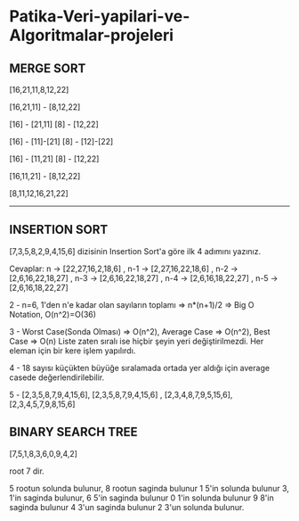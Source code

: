 # Patika-Veri-yapilari-ve-Algoritmalar-projeleri

## MERGE SORT
[16,21,11,8,12,22] 

[16,21,11] - [8,12,22]

[16] - [21,11] [8] - [12,22]

[16] - [11]-[21] [8] - [12]-[22]

[16] - [11,21] [8] - [12,22]

[16,11,21] - [8,12,22]

[8,11,12,16,21,22]

---

## INSERTION SORT
[7,3,5,8,2,9,4,15,6] dizisinin Insertion Sort'a göre ilk 4 adımını yazınız.

Cevaplar: n -> [22,27,16,2,18,6] , n-1 -> [2,27,16,22,18,6] , n-2 -> [2,6,16,22,18,27] , n-3 -> [2,6,16,22,18,27] , n-4 -> [2,6,16,18,22,27] , n-5 -> [2,6,16,18,22,27]

2 - n=6, 1'den n'e kadar olan sayıların toplamı => n*(n+1)/2 => Big O Notation, O(n^2)=O(36)

3 - Worst Case(Sonda Olması) => O(n^2), Average Case => O(n^2), Best Case => O(n) Liste zaten sıralı ise hiçbir şeyin yeri değiştirilmezdi. Her eleman için bir kere işlem yapılırdı.

4 - 18 sayısı küçükten büyüğe sıralamada ortada yer aldığı için average casede değerlendirilebilir.

5 - [2,3,5,8,7,9,4,15,6], [2,3,5,8,7,9,4,15,6] , [2,3,4,8,7,9,5,15,6], [2,3,4,5,7,9,8,15,6]

## BINARY SEARCH TREE
[7,5,1,8,3,6,0,9,4,2]

root 7 dir.

5 rootun solunda bulunur, 8 rootun saginda bulunur
1 5'in solunda bulunur 3, 1'in saginda bulunur, 6 5'in saginda bulunur 0 1'in solunda bulunur 
9 8'in saginda bulunur 4 3'un saginda bulunur 2 3'un solunda bulunur.
